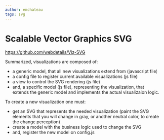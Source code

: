 ```yaml
---
author: emchateau
tags: svg
---
```


# Scalable Vector Graphics SVG

https://github.com/webdetails/Viz-SVG

Summarized, visualizations are composed of:

- a generic model, that all new visualizations extend from (javascript file)
- a config file to register current available visualizations (js file)
- a view to control the SVG rendering (js file)
- and, a specific model (js file), representing the visualization,  that extends the generic model and implements the actual visualizaion  logic.

To create a new visualization one must:

- get an SVG that represents the needed visualization (paint the SVG  elements that you will change in gray, or another neutral color, to  create the change perception)
- create a model with the business logic used to change the SVG
- and, register the new model on config.js